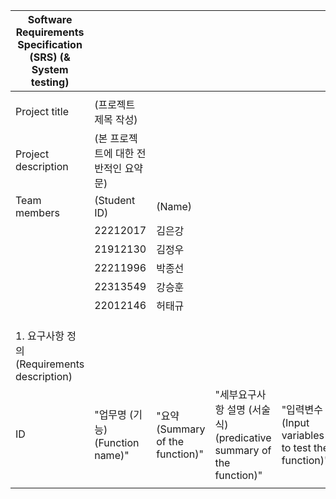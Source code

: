| Software Requirements Specification (SRS) (& System testing) |                            |                                               |                                                                                       |                                               |                                                    |                                                         |   |                               |                                       |                         |
|--------------------------------------------------------------|----------------------------|-----------------------------------------------|---------------------------------------------------------------------------------------|-----------------------------------------------|----------------------------------------------------|---------------------------------------------------------|---|-------------------------------|---------------------------------------|-------------------------|
|                                                              |                            |                                               |                                                                                       |                                               |                                                    |                                                         |   |                               |                                       |                         |
| Project title                                                | (프로젝트 제목 작성)               |                                               |                                                                                       |                                               |                                                    |                                                         |   |                               |                                       |                         |
| Project description                                          | (본 프로젝트에 대한 전반적인 요약문)      |                                               |                                                                                       |                                               |                                                    |                                                         |   |                               |                                       |                         |
| Team members                                                 | (Student ID)               | (Name)                                        |                                                                                       |                                               |                                                    |                                                         |   |                               |                                       |                         |
|                                                              | 22212017                   | 김은강                                           |                                                                                       |                                               |                                                    |                                                         |   |                               |                                       |                         |
|                                                              | 21912130                   | 김정우                                           |                                                                                       |                                               |                                                    |                                                         |   |                               |                                       |                         |
|                                                              | 22211996                   | 박종선                                           |                                                                                       |                                               |                                                    |                                                         |   |                               |                                       |                         |
|                                                              | 22313549                   | 강승훈                                           |                                                                                       |                                               |                                                    |                                                         |   |                               |                                       |  
|                                                              | 22012146                   | 허태규                                           |                                                                                       |                                               |                                                    |                                                         |   |                               |                                       |                         ||
|                                                              |                            |                                               |                                                                                       |                                               |                                                    |                                                         |   |                               |                                       |                         |
|                                                              |                            |                                               |                                                                                       |                                               |                                                    |                                                         |   |                               |                                       |                         |
|                                                              |                            |                                               |                                                                                       |                                               |                                                    |                                                         |   |                               |                                       |                         |
| 1. 요구사항 정의 (Requirements description)                        |                            |                                               |                                                                                       |                                               |                                                    |                                                         |   |                               |                                       |                         |
| ID                                                           | "업무명 (기능) (Function name)" | "요약 (Summary of the function)"                | "세부요구사항 설명 (서술식) (predicative summary of the function)"                               | "입력변수 (Input variables to test the function)" | "정상 입력값 partitioning (Normal inputs partitioning)" | "예외 입력값 partitioning (Exceptional inputs partitioning)" |   | "추적성 (Traceability)"          | "우선순위 (Priority) (High, Medium, Low)" | "테스트 결과 (Test result)"  |
|                                                              |                            |                                               |                                                                                       |                                               |               

